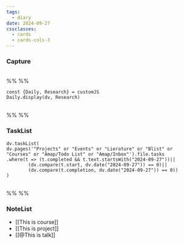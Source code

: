 ```yaml
---
tags:
  - diary
date: 2024-09-27
cssclasses:
  - cards
  - cards-cols-3
---
```

### Capture    
<br>%% %%
```dataviewjs
const {Daily, Research} = customJS
Daily.display(dv, Research)
```
<br>%% %%
### TaskList 
```dataviewjs
dv.taskList(
dv.pages('"Projects" or "Events" or "Lierature" or "Blist" or "Courses" or "Amap/Todo List" or "Amap/Inbox"').file.tasks
.where(t => (t.completed && t.text.startsWith("2024-09-27"))||
		(dv.compare(t.start, dv.date("2024-09-27")) == 0)||
		(dv.compare(t.completion, dv.date("2024-09-27")) == 0))
)
```
<br>%% %%
### NoteList
- [[This is course]]
- [[This is project]]
- [[@This is talk]]

